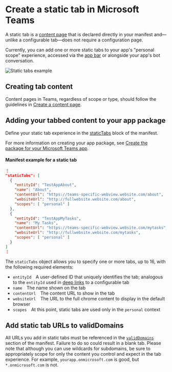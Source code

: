 # Create a static tab in Microsoft Teams

A static tab is a [content page](createcontentpage.md) that is declared directly in your manifest and&mdash;unlike a configurable tab&mdash;does not require a configuration page.

Currently, you can add one or more static tabs to your app's "personal scope" experience, accessed via the [app bar](teamsapps.md#app-bar-personal-scope) or alongside your app's bot conversation.

![Static tabs example](images/tabs_in_bot.PNG)

## Creating tab content

Content pages in Teams, regardless of scope or type, should follow the guidelines in [Create a content page](createcontentpage.md).

## Adding your tabbed content to your app package

Define your static tab experience in the [staticTabs](schema.md#statictabs) block of the manifest.  

For more information on creating your app package, see [Create the package for your Microsoft Teams app](createpackage.md).

#### Manifest example for a static tab

```json
⋮
"staticTabs": [
  {
    "entityId": "TestAppAbout",
    "name": "About",
    "contentUrl": "https://teams-specific-webview.website.com/about",
    "websiteUrl": "http://fullwebsite.website.com/about",
    "scopes": [ "personal" ]
  },
  {
    "entityId": "TestAppMyTasks",
    "name": "My Tasks",
    "contentUrl": "https://teams-specific-webview.website.com/mytasks",
    "websiteUrl": "http://fullwebsite.website.com/mytasks",
    "scopes": [ "personal" ]
  }
]
⋮
```

<!-- TODO get this from sample app -->

The `staticTabs` object allows you to specify one or more tabs, up to 16, with the following required elements:

* `entityId`&emsp;A user-defined ID that uniquely identifies the tab; analogous to the `entityId` used in [deep links](deeplinks.md) to a configurable tab
* `name`&emsp;The name shown on the tab
* `contentUrl`&emsp;The content URL to show in the tab
* `websiteUrl`&emsp;The URL to the full chrome content to display in the default browser
* `scopes`&emsp;At this point, static tabs are used only in the `personal` context

## Add static tab URLs to validDomains

All URLs you add in static tabs must be referenced in the [`validDomains`](schema.md#validdomains) section of the manifest. Failure to do so could result in a blank tab. Please note that although you can use wildcards for subdomains, be sure to appropriately scope for only the content you control and expect in the tab experience. For example, `yourapp.onmicrosoft.com` is good, but `*.onmicrosoft.com` is not.
